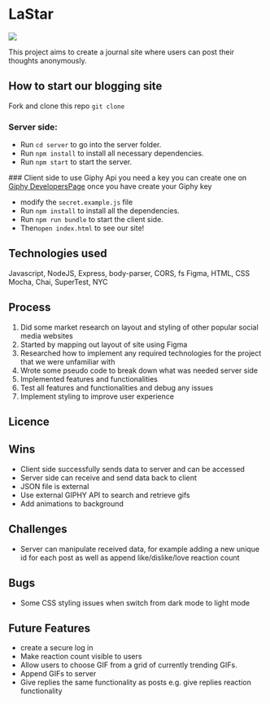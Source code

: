 # LaStar

<!-- ![](client/LaStar-app-Demo.mp4) -->
![](client/main_functionalities.gif)


This project aims to create a journal site where users can post their thoughts anonymously.

## How to start our blogging site
Fork and clone this repo `git clone` 

### Server side:
- Run `cd server` to go into the server folder.
- Run `npm install` to install all necessary dependencies.
- Run `npm start` to start the server.

### Client side 
to use Giphy Api you need a key you can create one on [Giphy DevelopersPage](https://developers.giphy.com/docs/api#quick-start-guide) once you have create your Giphy key 
- modify the `secret.example.js` file
- Run `npm install` to install all the dependencies.
- Run `npm run bundle` to start the client side.
- Then`open index.html` to see our site!


## Technologies used
Javascript, NodeJS,
Express, body-parser, CORS, fs
Figma, HTML, CSS
Mocha, Chai, SuperTest, NYC

## Process
1. Did some market research on layout and styling of other popular social media websites
2. Started by mapping out layout of site using Figma
3. Researched how to implement any required technologies for the project that we were unfamiliar with
4. Wrote some pseudo code to break down what was needed server side
5. Implemented features and functionalities
6. Test all features and functionalities and debug any issues
7. Implement styling to improve user experience

## Licence

## Wins
- Client side successfully sends data to server and can be accessed
- Server side can receive and send data back to client
- JSON file is external
- Use external GIPHY API to search and retrieve gifs
- Add animations to background

## Challenges
- Server can manipulate received data, for example adding a new unique id for each post as well as append like/dislike/love reaction count

## Bugs
- Some CSS styling issues when switch from dark mode to light mode

## Future Features
- create a secure log in
- Make reaction count visible to users
- Allow users to choose GIF from a grid of currently trending GIFs.
- Append GIFs to server
- Give replies the same functionality as posts e.g. give replies reaction functionality
